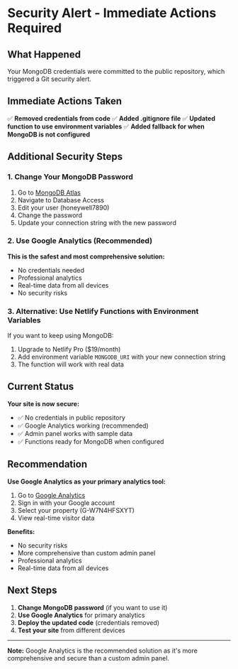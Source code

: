 # Security Alert - Immediate Actions Required

## What Happened
Your MongoDB credentials were committed to the public repository, which triggered a Git security alert.

## Immediate Actions Taken

✅ **Removed credentials from code**
✅ **Added .gitignore file**
✅ **Updated function to use environment variables**
✅ **Added fallback for when MongoDB is not configured**

## Additional Security Steps

### 1. Change Your MongoDB Password
1. Go to [MongoDB Atlas](https://cloud.mongodb.com/)
2. Navigate to Database Access
3. Edit your user (honeywell7890)
4. Change the password
5. Update your connection string with the new password

### 2. Use Google Analytics (Recommended)
**This is the safest and most comprehensive solution:**
- No credentials needed
- Professional analytics
- Real-time data from all devices
- No security risks

### 3. Alternative: Use Netlify Functions with Environment Variables
If you want to keep using MongoDB:
1. Upgrade to Netlify Pro ($19/month)
2. Add environment variable `MONGODB_URI` with your new connection string
3. The function will work with real data

## Current Status

**Your site is now secure:**
- ✅ No credentials in public repository
- ✅ Google Analytics working (recommended)
- ✅ Admin panel works with sample data
- ✅ Functions ready for MongoDB when configured

## Recommendation

**Use Google Analytics as your primary analytics tool:**
1. Go to [Google Analytics](https://analytics.google.com/)
2. Sign in with your Google account
3. Select your property (G-W7N4HFSXYT)
4. View real-time visitor data

**Benefits:**
- No security risks
- More comprehensive than custom admin panel
- Professional analytics
- Real-time data from all devices

## Next Steps

1. **Change MongoDB password** (if you want to use it)
2. **Use Google Analytics** for primary analytics
3. **Deploy the updated code** (credentials removed)
4. **Test your site** from different devices

---

**Note:** Google Analytics is the recommended solution as it's more comprehensive and secure than a custom admin panel. 